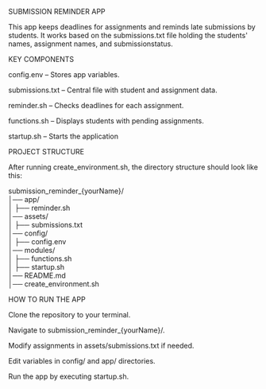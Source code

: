 SUBMISSION REMINDER APP

This app keeps deadlines for assignments and reminds late submissions by students. It works based on the submissions.txt file holding the students' names, assignment names, and submissionstatus.

KEY COMPONENTS

config.env – Stores app variables.

submissions.txt – Central file with student and assignment data.

reminder.sh – Checks deadlines for each assignment.

functions.sh – Displays students with pending assignments.

startup.sh – Starts the application

PROJECT STRUCTURE

After running create_environment.sh, the directory structure should look like this:

submission_reminder_{yourName}/  
│── app/  
│   ├── reminder.sh  
│── assets/  
│   ├── submissions.txt  
│── config/  
│   ├── config.env  
│── modules/  
│   ├── functions.sh  
│   ├── startup.sh  
│── README.md  
│── create_environment.sh  

HOW TO RUN THE APP

Clone the repository to your terminal.

Navigate to submission_reminder_{yourName}/.

Modify assignments in assets/submissions.txt if needed.

Edit variables in config/ and app/ directories.

Run the app by executing startup.sh.
